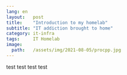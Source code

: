 ```yaml
---
lang: en
layout:   post
title:    "Introduction to my homelab"
subtitle: "IT addiction brought to home"
category: it-infra
tags:     IT Homelab
image:
  path:   /assets/img/2021-08-05/procpp.jpg
---
```


test 
test
test
test